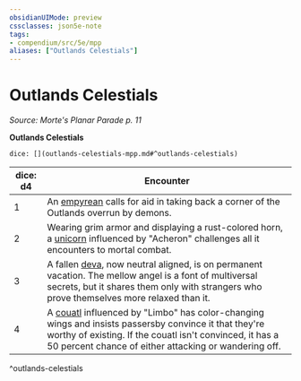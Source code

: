 ```yaml
---
obsidianUIMode: preview
cssclasses: json5e-note
tags:
- compendium/src/5e/mpp
aliases: ["Outlands Celestials"]
---
```

# Outlands Celestials
*Source: Morte's Planar Parade p. 11* 

**Outlands Celestials**

`dice: [](outlands-celestials-mpp.md#^outlands-celestials)`

| dice: d4 | Encounter |
|----------|-----------|
| 1 | An [empyrean](Mechanics/bestiary/celestial/empyrean.md) calls for aid in taking back a corner of the Outlands overrun by demons. |
| 2 | Wearing grim armor and displaying a rust-colored horn, a [unicorn](Mechanics/bestiary/celestial/unicorn.md) influenced by "Acheron" challenges all it encounters to mortal combat. |
| 3 | A fallen [deva](Mechanics/bestiary/celestial/deva.md), now neutral aligned, is on permanent vacation. The mellow angel is a font of multiversal secrets, but it shares them only with strangers who prove themselves more relaxed than it. |
| 4 | A [couatl](Mechanics/bestiary/celestial/couatl.md) influenced by "Limbo" has color-changing wings and insists passersby convince it that they're worthy of existing. If the couatl isn't convinced, it has a 50 percent chance of either attacking or wandering off. |
^outlands-celestials